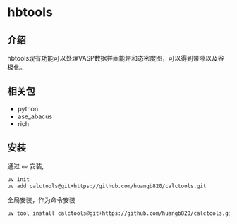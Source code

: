 # hbtools
## 介绍
hbtools现有功能可以处理VASP数据并画能带和态密度图，可以得到带隙以及谷极化。

## 相关包

- python
- ase_abacus
- rich

## 安装

通过 `uv` 安装,

```bash
uv init
uv add calctools@git+https://github.com/huangb820/calctools.git
```

全局安装，作为命令安装

```bash
uv tool install calctools@git+https://github.com/huangb820/calctools.git
```
